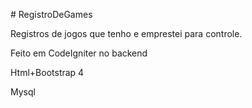 <p>﻿# RegistroDeGames</p>

Registros de jogos que tenho e emprestei para controle.

<p>Feito em CodeIgniter no backend</p>
<p>Html+Bootstrap 4</p>
<p>Mysql</p>
